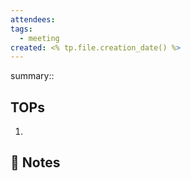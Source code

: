 ```yaml
---
attendees: 
tags:
  - meeting
created: <% tp.file.creation_date() %>
---
```


summary::

## TOPs
1.

##  📝 Notes
